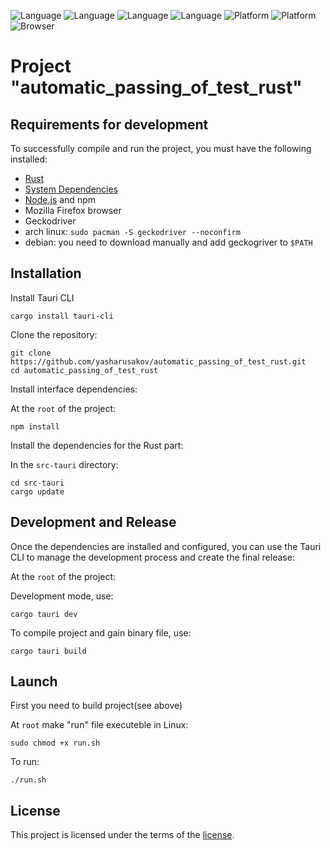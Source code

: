 ![Language]( 	https://img.shields.io/badge/Rust-000000?style=for-the-badge&logo=rust&logoColor=white)
![Language](https://img.shields.io/badge/Node.js-43853D?style=for-the-badge&logo=node.js&logoColor=white)
![Language](https://img.shields.io/badge/TypeScript-007ACC?style=for-the-badge&logo=typescript&logoColor=white)
![Language](https://img.shields.io/badge/React-20232A?style=for-the-badge&logo=react&logoColor=61DAFB)
![Platform](https://img.shields.io/badge/Linux-FCC624?style=for-the-badge&logo=linux&logoColor=black)
![Platform](https://img.shields.io/badge/Windows-0078D6?style=for-the-badge&logo=windows&logoColor=white)
![Browser](https://img.shields.io/badge/Firefox_Browser-FF7139?style=for-the-badge&logo=Firefox-Browser&logoColor=white)
# Project "automatic_passing_of_test_rust"

## Requirements for development

To successfully compile and run the project, you must have the following installed:

- [Rust](https://www.rust-lang.org/tools/install)
- [System Dependencies](https://tauri.app/v1/guides/getting-started/prerequisites/#setting-up-linux)
- [Node.js](https://nodejs.org/) and npm
- Mozilla Firefox browser
- Geckodriver
-   arch linux: `sudo pacman -S geckodriver --noconfirm`
-   debian: you need to download manually and add geckogriver to `$PATH`

## Installation

Install Tauri CLI

```shell
cargo install tauri-cli
```

Clone the repository:

```shell
git clone https://github.com/yasharusakov/automatic_passing_of_test_rust.git
cd automatic_passing_of_test_rust
```

Install interface dependencies:

At the `root` of the project:

```shell
npm install
```

Install the dependencies for the Rust part:

In the `src-tauri` directory:

```shell
cd src-tauri
cargo update
```

## Development and Release

Once the dependencies are installed and configured, you can use the Tauri CLI to manage the development process and create the final release:

At the `root` of the project:

Development mode, use:

```shell
cargo tauri dev
```

To compile project and gain binary file, use:

```shell
cargo tauri build
```

## Launch
First you need to build project(see above)

At `root` make "run" file executeble in Linux: 
```
sudo chmod +x run.sh
```
To run:
```
./run.sh
```

## License
This project is licensed under the terms of the [license](LICENSE.txt).
